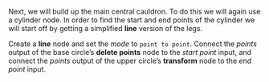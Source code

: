 Next, we will build up the main central cauldron. To do this we will again use a cylinder node. In order to find the start and end points of the cylinder we will start off by getting a simplified **line** version of the legs.

Create a **line** node and set the *mode* to `point to point`. Connect the *points* output of the base circle’s **delete points** node to the *start point* input, and connect the *points* output of the upper circle’s **transform** node to the *end point* input.